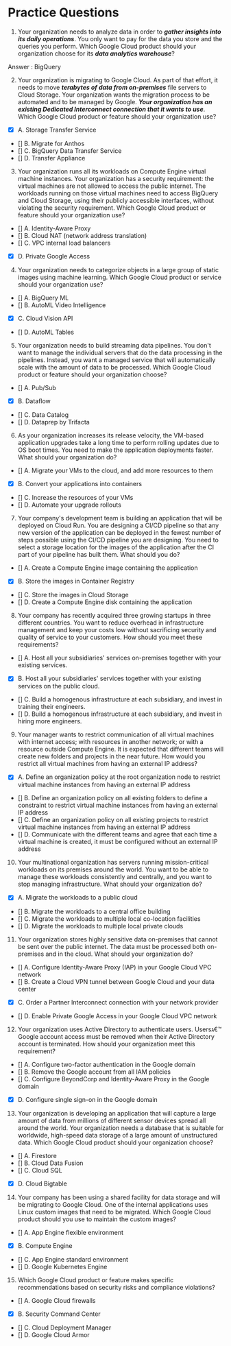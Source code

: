 # Practice Questions

1. Your organization needs to analyze data in order to ***gather insights into its daily operations***. You only want to pay for the data you store and the queries you perform. Which Google Cloud product should your organization choose for its ***data analytics warehouse***?

Answer : BigQuery 

2. Your organization is migrating to Google Cloud. As part of that effort, it needs to move ***terabytes of data from on-premises*** file servers to Cloud Storage. Your organization wants the migration process to be automated and to be managed by Google. ***Your organization has an existing Dedicated Interconnect connection that it wants to use***. Which Google Cloud product or feature should your organization use?
- [X] A. Storage Transfer Service
- [] B. Migrate for Anthos
- [] C. BigQuery Data Transfer Service
- [] D. Transfer Appliance

3. Your organization runs all its workloads on Compute Engine virtual machine instances. Your organization has a security requirement: the virtual machines are not allowed to access the public internet. The workloads running on those virtual machines need to access BigQuery and Cloud Storage, using their publicly accessible interfaces, without violating the security requirement. Which Google Cloud product or feature should your organization use?
- [] A. Identity-Aware Proxy
- [] B. Cloud NAT (network address translation)
- [] C. VPC internal load balancers
- [X] D. Private Google Access

4. Your organization needs to categorize objects in a large group of static images using machine learning. Which Google Cloud product or service should your organization use?
- [] A. BigQuery ML
- [] B. AutoML Video Intelligence
- [X] C. Cloud Vision API
- [] D. AutoML Tables

5. Your organization needs to build streaming data pipelines. You don't want to manage the individual servers that do the data processing in the pipelines. Instead, you want a managed service that will automatically scale with the amount of data to be processed.
Which Google Cloud product or feature should your organization choose?
- [] A. Pub/Sub
- [X] B. Dataflow
- [] C. Data Catalog
- [] D. Dataprep by Trifacta

6. As your organization increases its release velocity, the VM-based application upgrades take a long time to perform rolling updates due to OS boot times. You need to make the application deployments faster. What should your organization do?
- [] A. Migrate your VMs to the cloud, and add more resources to them
- [X] B. Convert your applications into containers
- [] C. Increase the resources of your VMs
- [] D. Automate your upgrade rollouts

7. Your company's development team is building an application that will be deployed on Cloud Run. You are designing a CI/CD pipeline so that any new version of the application can be deployed in the fewest number of steps possible using the CI/CD pipeline you are designing. You need to select a storage location for the images of the application after the CI part of your pipeline has built them.
What should you do?
- [] A. Create a Compute Engine image containing the application
- [X] B. Store the images in Container Registry
- [] C. Store the images in Cloud Storage
- [] D. Create a Compute Engine disk containing the application

8. Your company has recently acquired three growing startups in three different countries. You want to reduce overhead in infrastructure management and keep your costs low without sacrificing security and quality of service to your customers.
How should you meet these requirements?
- [] A. Host all your subsidiaries' services on-premises together with your existing services.
- [X] B. Host all your subsidiaries' services together with your existing services on the public cloud.
- [] C. Build a homogenous infrastructure at each subsidiary, and invest in training their engineers.
- [] D. Build a homogenous infrastructure at each subsidiary, and invest in hiring more engineers.

9. Your manager wants to restrict communication of all virtual machines with internet access; with resources in another network; or with a resource outside Compute
Engine. It is expected that different teams will create new folders and projects in the near future.
How would you restrict all virtual machines from having an external IP address?
- [X] A. Define an organization policy at the root organization node to restrict virtual machine instances from having an external IP address
- [] B. Define an organization policy on all existing folders to define a constraint to restrict virtual machine instances from having an external IP address
- [] C. Define an organization policy on all existing projects to restrict virtual machine instances from having an external IP address
- [] D. Communicate with the different teams and agree that each time a virtual machine is created, it must be configured without an external IP address

10. Your multinational organization has servers running mission-critical workloads on its premises around the world. You want to be able to manage these workloads consistently and centrally, and you want to stop managing infrastructure.
What should your organization do?
- [X] A. Migrate the workloads to a public cloud
- [] B. Migrate the workloads to a central office building
- [] C. Migrate the workloads to multiple local co-location facilities
- [] D. Migrate the workloads to multiple local private clouds

11. Your organization stores highly sensitive data on-premises that cannot be sent over the public internet. The data must be processed both on-premises and in the cloud. What should your organization do?
- [] A. Configure Identity-Aware Proxy (IAP) in your Google Cloud VPC network
- [] B. Create a Cloud VPN tunnel between Google Cloud and your data center
- [X] C. Order a Partner Interconnect connection with your network provider
- [] D. Enable Private Google Access in your Google Cloud VPC network

12. Your organization uses Active Directory to authenticate users. Usersג€™ Google account access must be removed when their Active Directory account is terminated. How should your organization meet this requirement?
- [] A. Configure two-factor authentication in the Google domain
- [] B. Remove the Google account from all IAM policies
- [] C. Configure BeyondCorp and Identity-Aware Proxy in the Google domain
- [X] D. Configure single sign-on in the Google domain

13. Your organization is developing an application that will capture a large amount of data from millions of different sensor devices spread all around the world. Your organization needs a database that is suitable for worldwide, high-speed data storage of a large amount of unstructured data.
Which Google Cloud product should your organization choose?
- [] A. Firestore
- [] B. Cloud Data Fusion
- [] C. Cloud SQL
- [X] D. Cloud Bigtable

14. Your company has been using a shared facility for data storage and will be migrating to Google Cloud. One of the internal applications uses Linux custom images that need to be migrated.
Which Google Cloud product should you use to maintain the custom images?
- [] A. App Engine flexible environment
- [X] B. Compute Engine
- [] C. App Engine standard environment
- [] D. Google Kubernetes Engine

15. Which Google Cloud product or feature makes specific recommendations based on security risks and compliance violations?
- [] A. Google Cloud firewalls
- [X] B. Security Command Center
- [] C. Cloud Deployment Manager
- [] D. Google Cloud Armor


